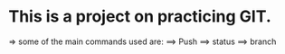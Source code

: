 # This is a project on practicing GIT.
=> some of the main commands used are: 
==> Push
==> status
==> branch